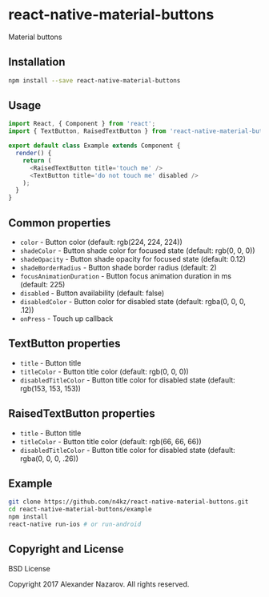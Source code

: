 # react-native-material-buttons

Material buttons

## Installation

```bash
npm install --save react-native-material-buttons
```

## Usage

```javascript
import React, { Component } from 'react';
import { TextButton, RaisedTextButton } from 'react-native-material-buttons';

export default class Example extends Component {
  render() {
    return (
      <RaisedTextButton title='touch me' />
      <TextButton title='do not touch me' disabled />
    );
  }
}
```

## Common properties

* `color`                  - Button color (default: rgb(224, 224, 224))
* `shadeColor`             - Button shade color for focused state (default: rgb(0, 0, 0))
* `shadeOpacity`           - Button shade opacity for focused state (default: 0.12)
* `shadeBorderRadius`      - Button shade border radius (default: 2)
* `focusAnimationDuration` - Button focus animation duration in ms (default: 225)
* `disabled`               - Button availability (default: false)
* `disabledColor`          - Button color for disabled state (default: rgba(0, 0, 0, .12))
* `onPress`                - Touch up callback

## TextButton properties

* `title`                  - Button title
* `titleColor`             - Button title color (default: rgb(0, 0, 0))
* `disabledTitleColor`     - Button title color for disabled state (default: rgb(153, 153, 153))

## RaisedTextButton properties

* `title`                  - Button title
* `titleColor`             - Button title color (default: rgb(66, 66, 66))
* `disabledTitleColor`     - Button title color for disabled state (default: rgba(0, 0, 0, .26))

## Example

```bash
git clone https://github.com/n4kz/react-native-material-buttons.git
cd react-native-material-buttons/example
npm install
react-native run-ios # or run-android
```

## Copyright and License

BSD License

Copyright 2017 Alexander Nazarov. All rights reserved.
